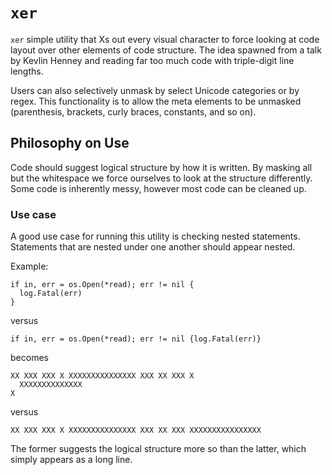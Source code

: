 # `xer`

`xer` simple utility that Xs out every visual character to force looking at code layout over other elements of code structure. The idea spawned from a talk by Kevlin Henney and reading far too much code with triple-digit line lengths.

Users can also selectively unmask by select Unicode categories or by regex. This functionality is to allow the meta elements to be unmasked (parenthesis, brackets, curly braces, constants, and so on).

## Philosophy on Use

Code should suggest logical structure by how it is written. By masking all but
the whitespace we force ourselves to look at the structure differently.
Some code is inherently messy, however most code can be cleaned up.

### Use case
A good use case for running this utility is checking nested statements.
Statements that are nested under one another should appear nested.

Example:

```
if in, err = os.Open(*read); err != nil {
  log.Fatal(err)
}
```

versus

```
if in, err = os.Open(*read); err != nil {log.Fatal(err)}
```

becomes

```
XX XXX XXX X XXXXXXXXXXXXXXX XXX XX XXX X
  XXXXXXXXXXXXXX
X
```

versus

```
XX XXX XXX X XXXXXXXXXXXXXXX XXX XX XXX XXXXXXXXXXXXXXXX
```

The former suggests the logical structure more so than the latter, which
simply appears as a long line.
